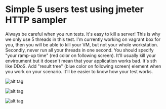 Simple 5 users test using jmeter HTTP sampler
================

Always be careful when you run tests. It's easy to kill a server! This is why we only use 5 threads in this test. I'm currently working on vagrant box for you, then you will be able to kill your VM, but not your whole workstation.
Secondly, never run all your threads in one second. You should specify "your ramp-up time" (red color on following screen). It'll usually kill your enviroument but it doesn't mean that your application works bad. It's sth like DDoS.
Add "result tree" (blue color on following screen) element when you work on your scenario. It'll be easier to know how your test works.

![alt tag](https://raw.github.com/hxtpoe/performanceTests/master/scenarios/01-sample%20request/images/01.00.numberOfThreads.png)

![alt tag](https://raw.github.com/hxtpoe/performanceTests/master/scenarios/01-sample%20request/01.01.responseAssertion.png)

![alt tag](https://raw.github.com/hxtpoe/performanceTests/master/scenarios/01-sample%20request/01.02.resultTree.png)



